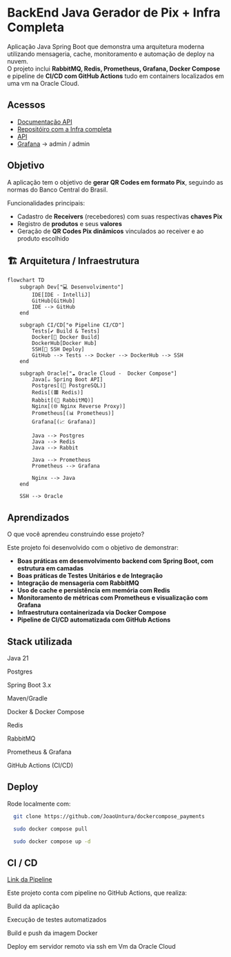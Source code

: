 
# BackEnd Java Gerador de Pix + Infra Completa

Aplicação Java Spring Boot que demonstra uma arquitetura moderna utilizando mensageria, cache, monitoramento e automação de deploy na nuvem.  
O projeto inclui **RabbitMQ, Redis, Prometheus, Grafana, Docker Compose** e pipeline de **CI/CD com GitHub Actions** tudo em containers localizados em uma vm na Oracle Cloud. 


## Acessos
-   [Documentação API](https://payment.meagende.site/swagger-ui/index.html)
 -   [Repositóiro com a Infra completa](https://github.com/JoaoUntura/dockercompose_payments)
 - [API](https://payment.meagende.site/)
 - [Grafana](http://163.176.132.56:3000/) ->  admin / admin

## Objetivo

A aplicação tem o objetivo de **gerar QR Codes em formato Pix**, seguindo as normas do Banco Central do Brasil.  

Funcionalidades principais:  
- Cadastro de **Receivers** (recebedores) com suas respectivas **chaves Pix**  
- Registro de **produtos** e seus **valores**  
- Geração de **QR Codes Pix dinâmicos** vinculados ao receiver e ao produto escolhido  

## 🏗 Arquitetura / Infraestrutura

```mermaid
flowchart TD
    subgraph Dev["💻 Desenvolvimento"]
        IDE[IDE - IntelliJ]
        GitHub[GitHub]
        IDE --> GitHub
    end

    subgraph CI/CD["⚙️ Pipeline CI/CD"]
        Tests[✔️ Build & Tests]
        Docker[🐳 Docker Build]
        DockerHub[Docker Hub]
        SSH[🔑 SSH Deploy]
        GitHub --> Tests --> Docker --> DockerHub --> SSH
    end

    subgraph Oracle["☁️ Oracle Cloud -  Docker Compose"]
        Java[☕ Spring Boot API]
        Postgres[(🐘 PostgreSQL)]
        Redis[(🟥 Redis)]
        Rabbit[(📨 RabbitMQ)]
        Nginx[(🌐 Nginx Reverse Proxy)]
        Prometheus[(📊 Prometheus)]
        Grafana[(📈 Grafana)]

        Java --> Postgres
        Java --> Redis
        Java --> Rabbit

        Java --> Prometheus
        Prometheus --> Grafana

        Nginx --> Java
    end

    SSH --> Oracle
```

## Aprendizados

O que você aprendeu construindo esse projeto? 

Este projeto foi desenvolvido com o objetivo de demonstrar:  
- **Boas práticas em desenvolvimento backend com Spring Boot, com estrutura em camadas** 
 - **Boas práticas de Testes Unitários e de Integração** 
- **Integração de mensageria com RabbitMQ**  
- **Uso de cache e persistência em memória com Redis**  
- **Monitoramento de métricas com Prometheus e visualização com Grafana**  
- **Infraestrutura containerizada via Docker Compose**  
- **Pipeline de CI/CD automatizada com GitHub Actions**


## Stack utilizada

Java 21

Postgres

Spring Boot 3.x

Maven/Gradle

Docker & Docker Compose

Redis

RabbitMQ

Prometheus & Grafana

GitHub Actions (CI/CD)


## Deploy

Rode localmente com:

```bash
  git clone https://github.com/JoaoUntura/dockercompose_payments
```
```bash
  sudo docker compose pull
```
```bash
  sudo docker compose up -d
```


## CI / CD

[Link da Pipeline](https://github.com/JoaoUntura/Java-API-Payments/blob/main/.github/workflows/main.yml)



Este projeto conta com pipeline no GitHub Actions, que realiza:

Build da aplicação

Execução de testes automatizados

Build e push da imagem Docker

Deploy em servidor remoto via ssh em Vm da Oracle Cloud
